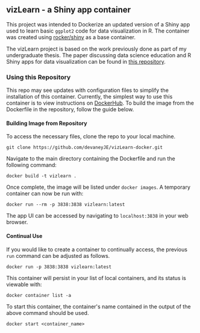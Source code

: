 ## vizLearn - a Shiny app container
This project was intended to Dockerize an updated version of a Shiny app used to learn basic `ggplot2` code for data visualization in R. The container was created using [rocker/shiny](https://hub.docker.com/r/rocker/shiny) as a base container.

The vizLearn project is based on the work previously done as part of my undergraduate thesis. The paper discussing data science education and R Shiny apps for data visualization can be found in [this repository](https://github.com/devaneyJE/tidyTouch_thesis).

### Using this Repository
This repo may see updates with configuration files to simplify the installation of this container. Currently, the simplest way to use this container is to view instructions on [DockerHub](https://hub.docker.com/r/devaneyje/vizlearn). To build the image from the Dockerfile in the repository, follow the guide below. 

#### Building Image from Repository
To access the necessary files, clone the repo to your local machine.
```
git clone https://github.com/devaneyJE/vizLearn-docker.git
```
Navigate to the main directory containing the Dockerfile and run the following command:
```
docker build -t vizlearn .
```
Once complete, the image will be listed under `docker images`. A temporary container can now be run with:
```
docker run --rm -p 3838:3838 vizlearn:latest
```
The app UI can be accessed by navigating to `localhost:3838` in your web browser.

#### Continual Use
If you would like to create a container to continually access, the previous `run` command can be adjusted as follows.
```
docker run -p 3838:3838 vizlearn:latest
```
This container will persist in your list of local containers, and its status is viewable with:
```
docker container list -a
```
To start this container, the container's name contained in the output of the above command should be used.
```
docker start <container_name>
```

